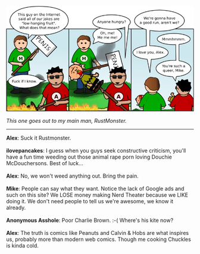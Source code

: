 <!--
.. title: Swing Low, Sweet Internet
.. slug: swing-low-sweet-internet
.. date: 2010/07/15 00:00:00
.. tags: 
.. link: 
.. description: 
-->

<a href='swing-low-sweet-internet.html' title='View comments'>
<img class='comic' src='../assets/comics/20100715.jpg' />
</a>

<em>This one goes out to my main man, RustMonster.</em>

<!-- TEASER_END -->
<hr />

<div class='comments'>
<b>Alex</b>: Suck it Rustmonster.<br /><br />
<b>ilovepancakes</b>: I guess when you guys seek constructive criticism, you'll have a fun time weeding out those animal rape porn loving Douchie McDouchersons. Best of luck...<br /><br />
<b>Alex</b>: No, we won't weed anything out. Bring the pain. <br /><br />
<b>Mike</b>: People can say what they want. Notice the lack of Google ads and such on this site? We LOSE money making Nerd Theater because we LIKE doing it. We don't need people to tell us we're awesome, we know it already.<br /><br />
<b>Anonymous Asshole</b>: Poor Charlie  Brown. :-(  Where's his kite now?<br /><br />
<b>Alex</b>: The truth is comics like Peanuts and Calvin &amp; Hobs are what inspires us, probably more than modern web comics. Though me cooking Chuckles is kinda cold. <br /><br />
</div>

